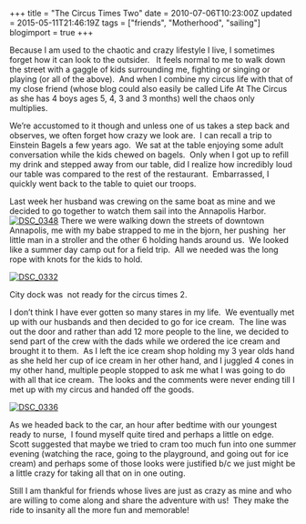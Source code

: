 +++
title = "The Circus Times Two"
date = 2010-07-06T10:23:00Z
updated = 2015-05-11T21:46:19Z
tags = ["friends", "Motherhood", "sailing"]
blogimport = true 
+++

Because I am used to the chaotic and crazy lifestyle I live, I sometimes forget how it can look to the outsider.&#160;&#160; It feels normal to me to walk down the street with a gaggle of kids surrounding me, fighting or singing or playing (or all of the above).&#160; And when I combine my circus life with that of my close friend (whose blog could also easily be called Life At The Circus as she has 4 boys ages 5, 4, 3 and 3 months) well the chaos only multiplies.&#160; 

We’re accustomed to it though and unless one of us takes a step back and observes, we often forget how crazy we 
look
 are.&#160; I can recall a trip to Einstein Bagels a few years ago.&#160; We sat at the table enjoying some adult conversation while the kids chewed on bagels.&#160; Only when I got up to refill my drink and stepped away from our table, did I realize how incredibly loud our table was compared to the rest of the restaurant.&#160; Embarrassed, I quickly went back to the table to quiet our troops.&#160; 

Last week her husband was crewing on the same boat as mine and we decided to go together to watch them sail into the Annapolis Harbor.&#160; [![DSC_0348](https://latc.s3.amazonaws.com/wp-content/uploads/2010/07/DSC_0348.jpg "DSC_0348")](https://latc.s3.amazonaws.com/wp-content/uploads/2010/07/DSC_0348.jpg) There we were walking down the streets of downtown Annapolis, me with my babe strapped to me in the bjorn, her pushing&#160; her little man in a stroller and the other 6 holding hands around us.&#160; We looked like a summer day camp out for a field trip.&#160; All we needed was the long rope with knots for the kids to hold.&#160; 

[![DSC_0332](https://latc.s3.amazonaws.com/wp-content/uploads/2010/07/DSC_0332.jpg "DSC_0332")](https://latc.s3.amazonaws.com/wp-content/uploads/2010/07/DSC_0332.jpg) 

City dock was&#160; not ready for the circus times 2. 

I don’t think I have ever gotten so many stares in my life.&#160; We eventually met up with our husbands and then decided to go for ice cream.&#160; The line was out the door and rather than add 12 more people to the line, we decided to send part of the crew with the dads while we ordered the ice cream and brought it to them.&#160; As I left the ice cream shop holding my 3 year olds hand as she held her cup of ice cream in her other hand, and I juggled 4 cones in my other hand, multiple people stopped to ask me what I was going to do with all that ice cream.&#160; The looks and the comments were never ending till I met up with my circus and handed off the goods. 

[![DSC_0336](https://latc.s3.amazonaws.com/wp-content/uploads/2010/07/DSC_0336.jpg "DSC_0336")](https://latc.s3.amazonaws.com/wp-content/uploads/2010/07/DSC_0336.jpg) 

As we headed back to the car, an hour after bedtime with our youngest ready to nurse,&#160; I found myself quite tired and perhaps a little on edge.&#160;&#160; Scott suggested that maybe we tried to cram too much fun into one summer evening (watching the race, going to the playground, and going out for ice cream) and perhaps some of those looks were justified b/c we just might be a little crazy for taking all that on in one outing.&#160; 

Still I am thankful for friends whose lives are just as crazy as mine and who are willing to come along and share the adventure with us!&#160; They make the ride to insanity all the more fun and memorable!
